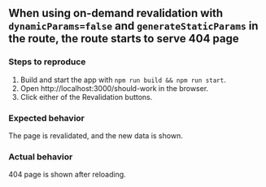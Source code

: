 ## When using on-demand revalidation with `dynamicParams=false` and `generateStaticParams` in the route, the route starts to serve 404 page

### Steps to reproduce

1. Build and start the app with `npm run build && npm run start`.
2. Open http://localhost:3000/should-work in the browser.
3. Click either of the Revalidation buttons.

### Expected behavior

The page is revalidated, and the new data is shown.

### Actual behavior

404 page is shown after reloading.
